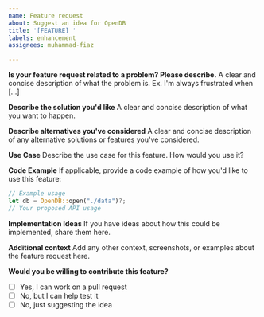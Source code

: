 ```yaml
---
name: Feature request
about: Suggest an idea for OpenDB
title: '[FEATURE] '
labels: enhancement
assignees: muhammad-fiaz

---
```


**Is your feature request related to a problem? Please describe.**
A clear and concise description of what the problem is. Ex. I'm always frustrated when [...]

**Describe the solution you'd like**
A clear and concise description of what you want to happen.

**Describe alternatives you've considered**
A clear and concise description of any alternative solutions or features you've considered.

**Use Case**
Describe the use case for this feature. How would you use it?

**Code Example**
If applicable, provide a code example of how you'd like to use this feature:
```rust
// Example usage
let db = OpenDB::open("./data")?;
// Your proposed API usage
```

**Implementation Ideas**
If you have ideas about how this could be implemented, share them here.

**Additional context**
Add any other context, screenshots, or examples about the feature request here.

**Would you be willing to contribute this feature?**
- [ ] Yes, I can work on a pull request
- [ ] No, but I can help test it
- [ ] No, just suggesting the idea
